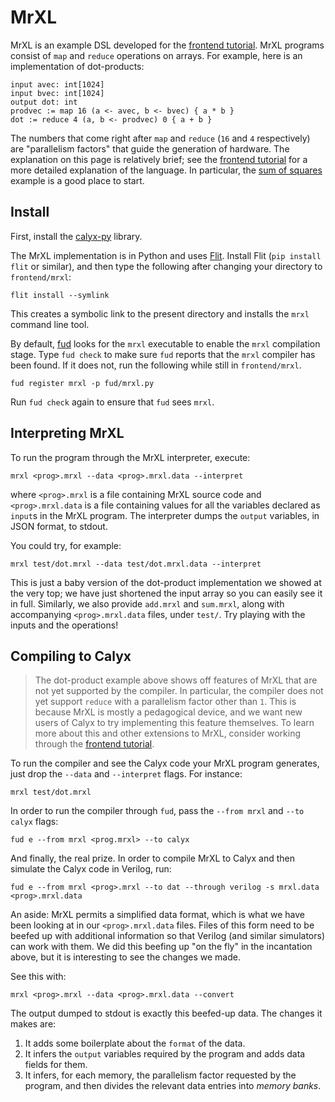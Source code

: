 # MrXL

MrXL is an example DSL developed for the [frontend tutorial][fronttut].
MrXL programs consist of `map` and `reduce` operations on arrays.
For example, here is an implementation of dot-products:

    input avec: int[1024]
    input bvec: int[1024]
    output dot: int
    prodvec := map 16 (a <- avec, b <- bvec) { a * b }
    dot := reduce 4 (a, b <- prodvec) 0 { a + b }

The numbers that come right after `map` and `reduce` (`16` and `4` respectively) are "parallelism factors" that guide the generation of hardware.
The explanation on this page is relatively brief; see the [frontend tutorial][fronttut] for a more detailed explanation of the language. In particular, the [sum of squares][fronttut-sumsq] example is a good place to start.

Install
-------

First, install the [calyx-py](../calyx-py.md) library.

The MrXL implementation is in Python and uses [Flit][].
Install Flit (`pip install flit` or similar), and then type the
following after changing your directory to `frontend/mrxl`:

    flit install --symlink

This creates a symbolic link to the present directory and installs the `mrxl` command line tool.

By default, [fud](../fud) looks for the `mrxl` executable to enable
the `mrxl` compilation stage.
Type `fud check` to make sure `fud` reports that the `mrxl` compiler has been
found. If it does not, run the following while still in `frontend/mrxl`.

    fud register mrxl -p fud/mrxl.py

Run `fud check` again to ensure that `fud` sees `mrxl`.


Interpreting MrXL
-----------------

To run the program through the MrXL interpreter, execute:

    mrxl <prog>.mrxl --data <prog>.mrxl.data --interpret

where `<prog>.mrxl` is a file containing MrXL source code and `<prog>.mrxl.data` is a file containing values for all the variables declared as `input`s in the MrXL program. The interpreter dumps the `output` variables, in JSON format, to stdout.

You could try, for example:

    mrxl test/dot.mrxl --data test/dot.mrxl.data --interpret

This is just a baby version of the dot-product implementation we showed at the very top; we have just shortened the input array so you can easily see it in full.
Similarly, we also provide `add.mrxl` and `sum.mrxl`, along with accompanying `<prog>.mrxl.data` files, under `test/`. Try playing with the inputs and the operations!


Compiling to Calyx
------------------

> The dot-product example above shows off features of MrXL that are not yet supported by the compiler. In particular, the compiler does not yet support `reduce` with a parallelism factor other than `1`. This is because MrXL is mostly a pedagogical device, and we want new users of Calyx to try implementing this feature themselves. To learn more about this and other extensions to MrXL, consider working through the [frontend tutorial][fronttut].

To run the compiler and see the Calyx code your MrXL program generates, just drop the `--data` and `--interpret` flags. For instance:

    mrxl test/dot.mrxl

In order to run the compiler through `fud`, pass the `--from mrxl` and `--to calyx` flags:

    fud e --from mrxl <prog.mrxl> --to calyx

And finally, the real prize.
In order to compile MrXL to Calyx and then simulate the Calyx code in Verilog, run:

    fud e --from mrxl <prog>.mrxl --to dat --through verilog -s mrxl.data <prog>.mrxl.data

An aside: MrXL permits a simplified data format, which is what we have been looking at in our `<prog>.mrxl.data` files.
Files of this form need to be beefed up with additional information so that Verilog (and similar simulators) can work with them.
We did this beefing up "on the fly" in the incantation above, but it is interesting to see the changes we made.

See this with:

    mrxl <prog>.mrxl --data <prog>.mrxl.data --convert

The output dumped to stdout is exactly this beefed-up data.
The changes it makes are:
1. It adds some boilerplate about the `format` of the data.
2. It infers the `output` variables required by the program and adds data fields for them.
3. It infers, for each memory, the parallelism factor requested by the program, and then divides the relevant data entries into _memory banks_.


[flit]: https://flit.readthedocs.io/en/latest/index.html
[fronttut]: ../tutorial/frontend-tut.html
[fronttut-sumsq]: ../tutorial/frontend-tut.html#example-sum-of-squares
